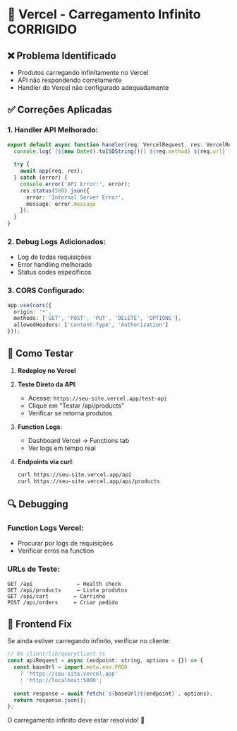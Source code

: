 # 🔧 Vercel - Carregamento Infinito CORRIGIDO

## ❌ Problema Identificado
- Produtos carregando infinitamente no Vercel
- API não respondendo corretamente
- Handler do Vercel não configurado adequadamente

## ✅ Correções Aplicadas

### 1. **Handler API Melhorado**:
```typescript
export default async function handler(req: VercelRequest, res: VercelResponse) {
  console.log(`[${new Date().toISOString()}] ${req.method} ${req.url}`);
  
  try {
    await app(req, res);
  } catch (error) {
    console.error('API Error:', error);
    res.status(500).json({ 
      error: 'Internal Server Error',
      message: error.message 
    });
  }
}
```

### 2. **Debug Logs Adicionados**:
- Log de todas requisições
- Error handling melhorado
- Status codes específicos

### 3. **CORS Configurado**:
```typescript
app.use(cors({
  origin: '*',
  methods: ['GET', 'POST', 'PUT', 'DELETE', 'OPTIONS'],
  allowedHeaders: ['Content-Type', 'Authorization']
}));
```

## 🧪 Como Testar

1. **Redeploy no Vercel**
2. **Teste Direto da API**:
   - Acesse: `https://seu-site.vercel.app/test-api`
   - Clique em "Testar /api/products"
   - Verificar se retorna produtos

3. **Function Logs**:
   - Dashboard Vercel → Functions tab
   - Ver logs em tempo real

4. **Endpoints via curl**:
   ```bash
   curl https://seu-site.vercel.app/api
   curl https://seu-site.vercel.app/api/products
   ```

## 🔍 Debugging

### Function Logs Vercel:
- Procurar por logs de requisições
- Verificar erros na function

### URLs de Teste:
```
GET /api              ← Health check
GET /api/products     ← Lista produtos  
GET /api/cart        ← Carrinho
POST /api/orders     ← Criar pedido
```

## 📱 Frontend Fix

Se ainda estiver carregando infinito, verificar no cliente:

```javascript
// Em client/lib/queryClient.ts
const apiRequest = async (endpoint: string, options = {}) => {
  const baseUrl = import.meta.env.PROD 
    ? 'https://seu-site.vercel.app' 
    : 'http://localhost:5000';
    
  const response = await fetch(`${baseUrl}${endpoint}`, options);
  return response.json();
};
```

O carregamento infinito deve estar resolvido! 🎉